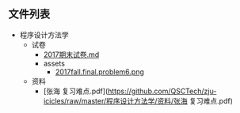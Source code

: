 

## 文件列表

- 程序设计方法学
    - 试卷
        - [2017期末试卷.md](https://github.com/QSCTech/zju-icicles/blob/master/程序设计方法学/试卷/2017期末试卷.md)
        - assets
            - [2017fall.final.problem6.png](https://github.com/QSCTech/zju-icicles/raw/master/程序设计方法学/试卷/assets/2017fall.final.problem6.png)
    - 资料
        - [张海 复习难点.pdf](https://github.com/QSCTech/zju-icicles/raw/master/程序设计方法学/资料/张海 复习难点.pdf)
